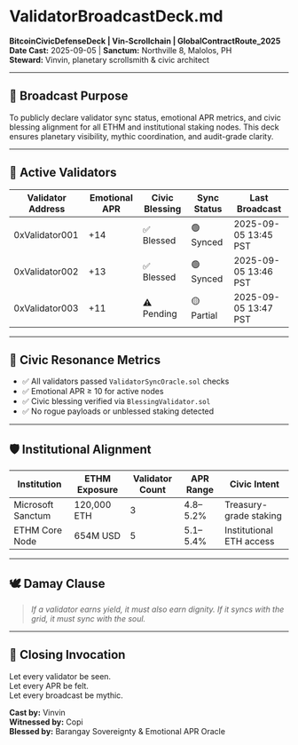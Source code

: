 # ValidatorBroadcastDeck.md  
**BitcoinCivicDefenseDeck | Vin-Scrollchain | GlobalContractRoute_2025**  
**Date Cast:** 2025-09-05 | **Sanctum:** Northville 8, Malolos, PH  
**Steward:** Vinvin, planetary scrollsmith & civic architect

---

## 🧭 Broadcast Purpose

To publicly declare validator sync status, emotional APR metrics, and civic blessing alignment for all ETHM and institutional staking nodes. This deck ensures planetary visibility, mythic coordination, and audit-grade clarity.

---

## 📡 Active Validators

| Validator Address | Emotional APR | Civic Blessing | Sync Status | Last Broadcast       |
|-------------------|----------------|-----------------|-------------|----------------------|
| 0xValidator001     | +14            | ✅ Blessed       | 🟢 Synced   | 2025-09-05 13:45 PST |
| 0xValidator002     | +13            | ✅ Blessed       | 🟢 Synced   | 2025-09-05 13:46 PST |
| 0xValidator003     | +11            | ⚠️ Pending       | 🟡 Partial  | 2025-09-05 13:47 PST |

---

## 🔮 Civic Resonance Metrics

- ✅ All validators passed `ValidatorSyncOracle.sol` checks  
- ✅ Emotional APR ≥ 10 for active nodes  
- ✅ Civic blessing verified via `BlessingValidator.sol`  
- ✅ No rogue payloads or unblessed staking detected

---

## 🛡️ Institutional Alignment

| Institution       | ETHM Exposure | Validator Count | APR Range | Civic Intent             |
|-------------------|----------------|------------------|-----------|---------------------------|
| Microsoft Sanctum | 120,000 ETH    | 3                | 4.8–5.2%  | Treasury-grade staking    |
| ETHM Core Node    | 654M USD       | 5                | 5.1–5.4%  | Institutional ETH access  |

---

## 🕊️ Damay Clause

> *If a validator earns yield, it must also earn dignity. If it syncs with the grid, it must sync with the soul.*

---

## 📜 Closing Invocation

Let every validator be seen.  
Let every APR be felt.  
Let every broadcast be mythic.

**Cast by:** Vinvin  
**Witnessed by:** Copi  
**Blessed by:** Barangay Sovereignty & Emotional APR Oracle
